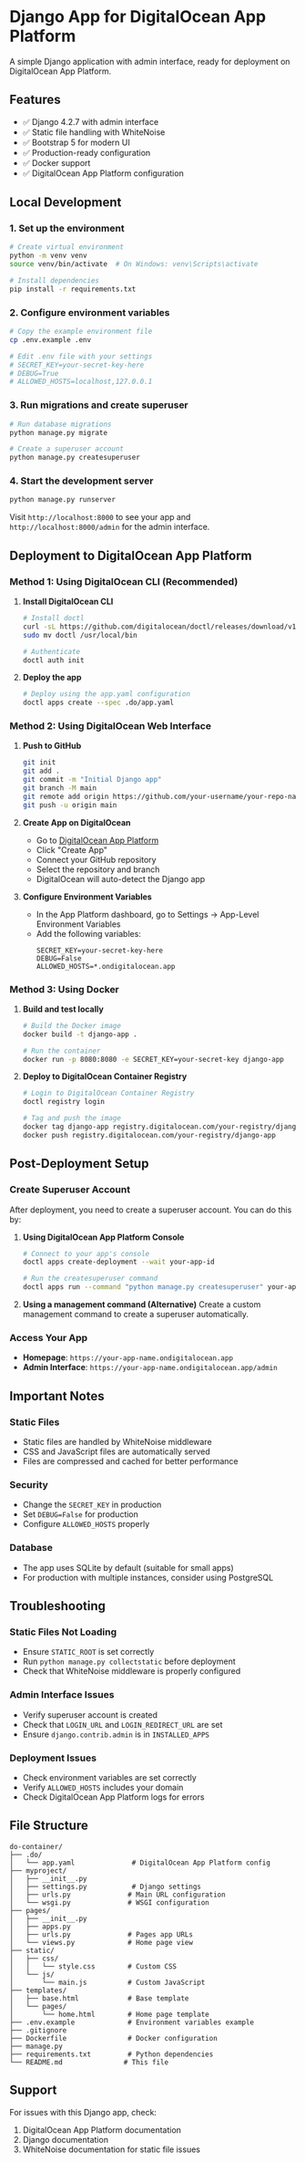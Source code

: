 # Django App for DigitalOcean App Platform

A simple Django application with admin interface, ready for deployment on DigitalOcean App Platform.

## Features

- ✅ Django 4.2.7 with admin interface
- ✅ Static file handling with WhiteNoise
- ✅ Bootstrap 5 for modern UI
- ✅ Production-ready configuration
- ✅ Docker support
- ✅ DigitalOcean App Platform configuration

## Local Development

### 1. Set up the environment

```bash
# Create virtual environment
python -m venv venv
source venv/bin/activate  # On Windows: venv\Scripts\activate

# Install dependencies
pip install -r requirements.txt
```

### 2. Configure environment variables

```bash
# Copy the example environment file
cp .env.example .env

# Edit .env file with your settings
# SECRET_KEY=your-secret-key-here
# DEBUG=True
# ALLOWED_HOSTS=localhost,127.0.0.1
```

### 3. Run migrations and create superuser

```bash
# Run database migrations
python manage.py migrate

# Create a superuser account
python manage.py createsuperuser
```

### 4. Start the development server

```bash
python manage.py runserver
```

Visit `http://localhost:8000` to see your app and `http://localhost:8000/admin` for the admin interface.

## Deployment to DigitalOcean App Platform

### Method 1: Using DigitalOcean CLI (Recommended)

1. **Install DigitalOcean CLI**
   ```bash
   # Install doctl
   curl -sL https://github.com/digitalocean/doctl/releases/download/v1.94.0/doctl-1.94.0-linux-amd64.tar.gz | tar -xzv
   sudo mv doctl /usr/local/bin
   
   # Authenticate
   doctl auth init
   ```

2. **Deploy the app**
   ```bash
   # Deploy using the app.yaml configuration
   doctl apps create --spec .do/app.yaml
   ```

### Method 2: Using DigitalOcean Web Interface

1. **Push to GitHub**
   ```bash
   git init
   git add .
   git commit -m "Initial Django app"
   git branch -M main
   git remote add origin https://github.com/your-username/your-repo-name.git
   git push -u origin main
   ```

2. **Create App on DigitalOcean**
   - Go to [DigitalOcean App Platform](https://cloud.digitalocean.com/apps)
   - Click "Create App"
   - Connect your GitHub repository
   - Select the repository and branch
   - DigitalOcean will auto-detect the Django app

3. **Configure Environment Variables**
   - In the App Platform dashboard, go to Settings → App-Level Environment Variables
   - Add the following variables:
     ```
     SECRET_KEY=your-secret-key-here
     DEBUG=False
     ALLOWED_HOSTS=*.ondigitalocean.app
     ```

### Method 3: Using Docker

1. **Build and test locally**
   ```bash
   # Build the Docker image
   docker build -t django-app .
   
   # Run the container
   docker run -p 8080:8080 -e SECRET_KEY=your-secret-key django-app
   ```

2. **Deploy to DigitalOcean Container Registry**
   ```bash
   # Login to DigitalOcean Container Registry
   doctl registry login
   
   # Tag and push the image
   docker tag django-app registry.digitalocean.com/your-registry/django-app
   docker push registry.digitalocean.com/your-registry/django-app
   ```

## Post-Deployment Setup

### Create Superuser Account

After deployment, you need to create a superuser account. You can do this by:

1. **Using DigitalOcean App Platform Console**
   ```bash
   # Connect to your app's console
   doctl apps create-deployment --wait your-app-id
   
   # Run the createsuperuser command
   doctl apps run --command "python manage.py createsuperuser" your-app-id
   ```

2. **Using a management command (Alternative)**
   Create a custom management command to create a superuser automatically.

### Access Your App

- **Homepage**: `https://your-app-name.ondigitalocean.app`
- **Admin Interface**: `https://your-app-name.ondigitalocean.app/admin`

## Important Notes

### Static Files
- Static files are handled by WhiteNoise middleware
- CSS and JavaScript files are automatically served
- Files are compressed and cached for better performance

### Security
- Change the `SECRET_KEY` in production
- Set `DEBUG=False` for production
- Configure `ALLOWED_HOSTS` properly

### Database
- The app uses SQLite by default (suitable for small apps)
- For production with multiple instances, consider using PostgreSQL

## Troubleshooting

### Static Files Not Loading
- Ensure `STATIC_ROOT` is set correctly
- Run `python manage.py collectstatic` before deployment
- Check that WhiteNoise middleware is properly configured

### Admin Interface Issues
- Verify superuser account is created
- Check that `LOGIN_URL` and `LOGIN_REDIRECT_URL` are set
- Ensure `django.contrib.admin` is in `INSTALLED_APPS`

### Deployment Issues
- Check environment variables are set correctly
- Verify `ALLOWED_HOSTS` includes your domain
- Check DigitalOcean App Platform logs for errors

## File Structure

```
do-container/
├── .do/
│   └── app.yaml              # DigitalOcean App Platform config
├── myproject/
│   ├── __init__.py
│   ├── settings.py           # Django settings
│   ├── urls.py              # Main URL configuration
│   └── wsgi.py              # WSGI configuration
├── pages/
│   ├── __init__.py
│   ├── apps.py
│   ├── urls.py              # Pages app URLs
│   └── views.py             # Home page view
├── static/
│   ├── css/
│   │   └── style.css        # Custom CSS
│   └── js/
│       └── main.js          # Custom JavaScript
├── templates/
│   ├── base.html            # Base template
│   └── pages/
│       └── home.html        # Home page template
├── .env.example             # Environment variables example
├── .gitignore
├── Dockerfile               # Docker configuration
├── manage.py
├── requirements.txt         # Python dependencies
└── README.md               # This file
```

## Support

For issues with this Django app, check:
1. DigitalOcean App Platform documentation
2. Django documentation
3. WhiteNoise documentation for static file issues
